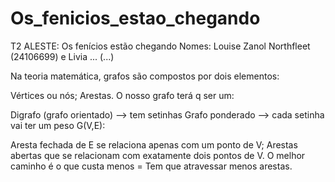 # Os_fenicios_estao_chegando
T2 ALESTE: Os fenícios estão chegando
Nomes: Louise Zanol Northfleet (24106699) e Livia ... (...)

Na teoria matemática, grafos são compostos por dois elementos:

Vértices ou nós;
Arestas.
O nosso grafo terá q ser um:

Digrafo (grafo orientado) --> tem setinhas
Grafo ponderado --> cada setinha vai ter um peso
G(V,E):

Aresta fechada de E se relaciona apenas com um ponto de V;
Arestas abertas que se relacionam com exatamente dois pontos de V.
O melhor caminho é o que custa menos = Tem que atravessar menos arestas.
